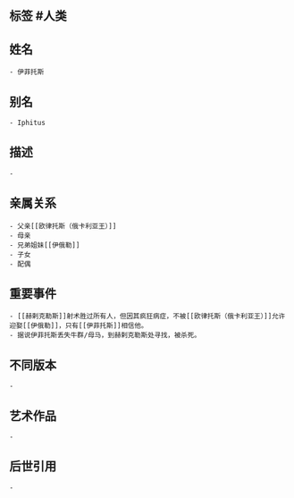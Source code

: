 ## 标签  #人类
## 姓名
	- 伊菲托斯
## 别名
	- Iphitus
## 描述
	-
## 亲属关系
	- 父亲[[欧律托斯（俄卡利亚王）]]
	- 母亲
	- 兄弟姐妹[[伊俄勒]]
	- 子女
	- 配偶
## 重要事件
	- [[赫剌克勒斯]]射术胜过所有人，但因其疯狂病症，不被[[欧律托斯（俄卡利亚王）]]允许迎娶[[伊俄勒]]，只有[[伊菲托斯]]相信他。
	- 据说伊菲托斯丢失牛群/母马，到赫剌克勒斯处寻找，被杀死。
## 不同版本
	-
## 艺术作品
	-
## 后世引用
	-
